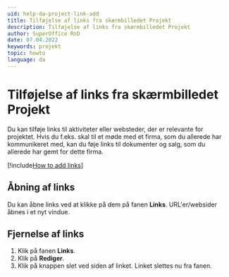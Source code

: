 ```yaml
---
uid: help-da-project-link-add
title: Tilføjelse af links fra skærmbilledet Projekt
description: Tilføjelse af links fra skærmbilledet Projekt
author: SuperOffice RnD
date: 07.04.2022
keywords: projekt
topic: howto
language: da
---
```


# Tilføjelse af links fra skærmbilledet Projekt

Du kan tilføje links til aktiviteter eller websteder, der er relevante for projektet. Hvis du f.eks. skal til et møde med et firma, som du allerede har kommunikeret med, kan du føje links til dokumenter og salg, som du allerede har gemt for dette firma.

[!include[How to add links](../../learn/includes/howto-add-links.md)]

## Åbning af links

Du kan åbne links ved at klikke på dem på fanen **Links**. URL'er/websider åbnes i et nyt vindue.

## Fjernelse af links

1. Klik på fanen **Links**.
1. Klik på **Rediger**.
1. Klik på knappen slet ved siden af linket. Linket slettes nu fra fanen.
